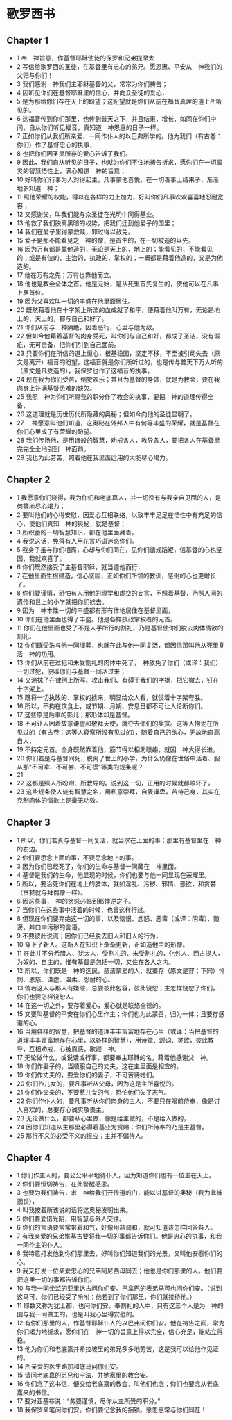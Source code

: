 # 歌罗西书
## Chapter 1
- 1 奉　神旨意，作基督耶稣使徒的保罗和兄弟提摩太
- 2 写信给歌罗西的圣徒，在基督里有忠心的弟兄。愿恩惠、平安从　神我们的父归与你们！
- 3 我们感谢　神我们主耶稣基督的父，常常为你们祷告；
- 4 因听见你们在基督耶稣里的信心，并向众圣徒的爱心，
- 5 是为那给你们存在天上的盼望；这盼望就是你们从前在福音真理的道上所听见的。
- 6 这福音传到你们那里，也传到普天之下，并且结果，增长，如同在你们中间，自从你们听见福音，真知道　神恩惠的日子一样。
- 7 正如你们从我们所亲爱、一同作仆人的以巴弗所学的。他为我们（有古卷：你们）作了基督忠心的执事，
- 8 也把你们因圣灵所存的爱心告诉了我们。
- 9 因此，我们自从听见的日子，也就为你们不住地祷告祈求，愿你们在一切属灵的智慧悟性上，满心知道　神的旨意；
- 10 好叫你们行事为人对得起主，凡事蒙他喜悦，在一切善事上结果子，渐渐地多知道　神；
- 11 照他荣耀的权能，得以在各样的力上加力，好叫你们凡事欢欢喜喜地忍耐宽容；
- 12 又感谢父，叫我们能与众圣徒在光明中同得基业。
- 13 他救了我们脱离黑暗的权势，把我们迁到他爱子的国里；
- 14 我们在爱子里得蒙救赎，罪过得以赦免。
- 15 爱子是那不能看见之　神的像，是首生的，在一切被造的以先。
- 16 因为万有都是靠他造的，无论是天上的，地上的；能看见的，不能看见的；或是有位的，主治的，执政的，掌权的；一概都是藉着他造的，又是为他造的。
- 17 他在万有之先；万有也靠他而立。
- 18 他也是教会全体之首。他是元始，是从死里首先复生的，使他可以在凡事上居首位。
- 19 因为父喜欢叫一切的丰盛在他里面居住。
- 20 既然藉着他在十字架上所流的血成就了和平，便藉着他叫万有，无论是地上的、天上的，都与自己和好了。
- 21 你们从前与　神隔绝，因着恶行，心里与他为敌。
- 22 但如今他藉着基督的肉身受死，叫你们与自己和好，都成了圣洁，没有瑕疵，无可责备，把你们引到自己面前。
- 23 只要你们在所信的道上恒心，根基稳固，坚定不移，不至被引动失去（原文是离开）福音的盼望。这福音就是你们所听过的，也是传与普天下万人听的（原文是凡受造的），我保罗也作了这福音的执事。
- 24 现在我为你们受苦，倒觉欢乐；并且为基督的身体，就是为教会，要在我肉身上补满基督患难的缺欠。
- 25 我照　神为你们所赐我的职分作了教会的执事，要把　神的道理传得全备，
- 26 这道理就是历世历代所隐藏的奥秘；但如今向他的圣徒显明了。
- 27 　神愿意叫他们知道，这奥秘在外邦人中有何等丰盛的荣耀，就是基督在你们心里成了有荣耀的盼望。
- 28 我们传扬他，是用诸般的智慧，劝戒各人，教导各人，要把各人在基督里完完全全地引到　神面前。
- 29 我也为此劳苦，照着他在我里面运用的大能尽心竭力。
## Chapter 2
- 1 我愿意你们晓得，我为你们和老底嘉人，并一切没有与我亲自见面的人，是何等地尽心竭力；
- 2 要叫他们的心得安慰，因爱心互相联络，以致丰丰足足在悟性中有充足的信心，使他们真知　神的奥秘，就是基督；
- 3 所积蓄的一切智慧知识，都在他里面藏着。
- 4 我说这话，免得有人用花言巧语迷惑你们。
- 5 我身子虽与你们相离，心却与你们同在，见你们循规蹈矩，信基督的心也坚固，我就欢喜了。
- 6 你们既然接受了主基督耶稣，就当遵他而行，
- 7 在他里面生根建造，信心坚固，正如你们所领的教训，感谢的心也更增长了。
- 8 你们要谨慎，恐怕有人用他的理学和虚空的妄言，不照着基督，乃照人间的遗传和世上的小学就把你们掳去。
- 9 因为　神本性一切的丰盛都有形有体地居住在基督里面，
- 10 你们在他里面也得了丰盛。他是各样执政掌权者的元首。
- 11 你们在他里面也受了不是人手所行的割礼，乃是基督使你们脱去肉体情欲的割礼。
- 12 你们既受洗与他一同埋葬，也就在此与他一同复活，都因信那叫他从死里复活　神的功用。
- 13 你们从前在过犯和未受割礼的肉体中死了，　神赦免了你们（或译：我们）一切过犯，便叫你们与基督一同活过来；
- 14 又涂抹了在律例上所写、攻击我们、有碍于我们的字据，把它撤去，钉在十字架上。
- 15 既将一切执政的、掌权的掳来，明显给众人看，就仗着十字架夸胜。
- 16 所以，不拘在饮食上，或节期、月朔、安息日都不可让人论断你们。
- 17 这些原是后事的影儿；那形体却是基督。
- 18 不可让人因着故意谦虚和敬拜天使，就夺去你们的奖赏。这等人拘泥在所见过的（有古卷：这等人窥察所没有见过的），随着自己的欲心，无故地自高自大，
- 19 不持定元首。全身既然靠着他，筋节得以相助联络，就因　神大得长进。
- 20 你们若是与基督同死，脱离了世上的小学，为什么仍像在世俗中活着、服从那“不可拿、不可尝、不可摸”等类的规条呢？
- 21 
- 22 这都是照人所吩咐、所教导的。说到这一切，正用的时候就都败坏了。
- 23 这些规条使人徒有智慧之名，用私意崇拜，自表谦卑，苦待己身，其实在克制肉体的情欲上是毫无功效。
## Chapter 3
- 1 所以，你们若真与基督一同复活，就当求在上面的事；那里有基督坐在　神的右边。
- 2 你们要思念上面的事，不要思念地上的事。
- 3 因为你们已经死了，你们的生命与基督一同藏在　神里面。
- 4 基督是我们的生命，他显现的时候，你们也要与他一同显现在荣耀里。
- 5 所以，要治死你们在地上的肢体，就如淫乱、污秽、邪情、恶欲，和贪婪（贪婪就与拜偶像一样）。
- 6 因这些事，　神的忿怒必临到那悖逆之子。
- 7 当你们在这些事中活着的时候，也曾这样行过。
- 8 但现在你们要弃绝这一切的事，以及恼恨、忿怒、恶毒（或译：阴毒）、毁谤，并口中污秽的言语。
- 9 不要彼此说谎；因你们已经脱去旧人和旧人的行为，
- 10 穿上了新人。这新人在知识上渐渐更新，正如造他主的形像。
- 11 在此并不分希腊人、犹太人，受割礼的、未受割礼的，化外人、西古提人，为奴的、自主的，惟有基督是包括一切，又住在各人之内。
- 12 所以，你们既是　神的选民，圣洁蒙爱的人，就要存（原文是穿；下同）怜悯、恩慈、谦虚、温柔、忍耐的心。
- 13 倘若这人与那人有嫌隙，总要彼此包容，彼此饶恕；主怎样饶恕了你们，你们也要怎样饶恕人。
- 14 在这一切之外，要存着爱心，爱心就是联络全德的。
- 15 又要叫基督的平安在你们心里作主；你们也为此蒙召，归为一体；且要存感谢的心。
- 16 当用各样的智慧，把基督的道理丰丰富富地存在心里（或译：当把基督的道理丰丰富富地存在心里，以各样的智慧），用诗章、颂词、灵歌，彼此教导，互相劝戒，心被恩感，歌颂　神。
- 17 无论做什么，或说话或行事，都要奉主耶稣的名，藉着他感谢父　神。
- 18 你们作妻子的，当顺服自己的丈夫，这在主里面是相宜的。
- 19 你们作丈夫的，要爱你们的妻子，不可苦待她们。
- 20 你们作儿女的，要凡事听从父母，因为这是主所喜悦的。
- 21 你们作父亲的，不要惹儿女的气，恐怕他们失了志气。
- 22 你们作仆人的，要凡事听从你们肉身的主人，不要只在眼前侍奉，像是讨人喜欢的，总要存心诚实敬畏主。
- 23 无论做什么，都要从心里做，像是给主做的，不是给人做的，
- 24 因你们知道从主那里必得着基业为赏赐；你们所侍奉的乃是主基督。
- 25 那行不义的必受不义的报应；主并不偏待人。
## Chapter 4
- 1 你们作主人的，要公公平平地待仆人，因为知道你们也有一位主在天上。
- 2 你们要恒切祷告，在此警醒感恩。
- 3 也要为我们祷告，求　神给我们开传道的门，能以讲基督的奥秘（我为此被捆锁），
- 4 叫我按着所该说的话将这奥秘发明出来。
- 5 你们要爱惜光阴，用智慧与外人交往。
- 6 你们的言语要常常带着和气，好像用盐调和，就可知道该怎样回答各人。
- 7 有我亲爱的兄弟推基古要将我一切的事都告诉你们。他是忠心的执事，和我一同作主的仆人。
- 8 我特意打发他到你们那里去，好叫你们知道我们的光景，又叫他安慰你们的心。
- 9 我又打发一位亲爱忠心的兄弟阿尼西母同去；他也是你们那里的人。他们要把这里一切的事都告诉你们。
- 10 与我一同坐监的亚里达古问你们安。巴拿巴的表弟马可也问你们安。（说到这马可，你们已经受了吩咐；他若到了你们那里，你们就接待他。）
- 11 耶数又称为犹士都，也问你们安。奉割礼的人中，只有这三个人是为　神的国与我一同做工的，也是叫我心里得安慰的。
- 12 有你们那里的人，作基督耶稣仆人的以巴弗问你们安。他在祷告之间，常为你们竭力地祈求，愿你们在　神一切的旨意上得以完全，信心充足，能站立得稳。
- 13 他为你们和老底嘉并希拉坡里的弟兄多多地劳苦，这是我可以给他作见证的。
- 14 所亲爱的医生路加和底马问你们安。
- 15 请问老底嘉的弟兄和宁法，并她家里的教会安。
- 16 你们念了这书信，便交给老底嘉的教会，叫他们也念；你们也要念从老底嘉来的书信。
- 17 要对亚基布说：“务要谨慎，尽你从主所受的职分。”
- 18 我保罗亲笔问你们安。你们要记念我的捆锁。愿恩惠常与你们同在！

